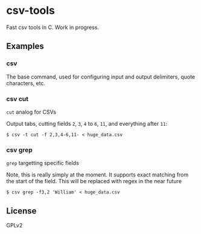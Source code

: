 
# csv-tools

Fast csv tools in C. Work in progress.

## Examples

### csv

The base command, used for configuring input and output delimiters, quote
characters, etc.

### csv cut

`cut` analog for CSVs

Output tabs, cutting fields `2`, `3`, `4` to `6`, `11`, and everything after `11`:

    $ csv -t cut -f 2,3,4-6,11- < huge_data.csv

### csv grep

`grep` targetting specific fields

Note, this is really simply at the moment. It supports exact matching
from the start of the field. This will be replaced with regex in the near
future

    $ csv grep -f3,2 'William' < huge_data.csv

## License

  GPLv2

